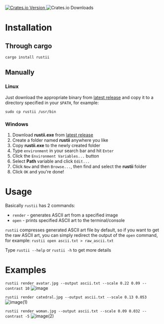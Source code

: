 <p align="left">
  <a href="https://crates.io/crates/rustii">
    <img alt="Crates.io Version" src="https://img.shields.io/crates/v/rustii" />
  </a>
  <img alt="Crates.io Downloads" src=https://img.shields.io/crates/d/rustii />
</p>

# Installation

## Through cargo
`cargo install rustii`

## Manually

### Linux
Just download the appropriate binary from [latest release](https://github.com/ndr3www/rustii/releases/latest) and copy it to a directory specified in your `$PATH`, for example:

`sudo cp rustii /usr/bin`

### Windows
1. Download **rustii.exe** from [latest release](https://github.com/ndr3www/rustii/releases/latest)
2. Create a folder named **rustii** anywhere you like
3. Copy **rustii.exe** to the newly created folder
4. Type `environment` in your search bar and hit `Enter`
5. Click the `Environment Variables...` button
6. Select **Path** variable and click `Edit...`
7. Click `New` and then `Browse...`, then find and select the **rustii** folder
8. Click `OK` and you're done!
# Usage
Basically `rustii` has 2 commands:
- `render` - generates ASCII art from a specified image
- `open` - prints specified ASCII art to the terminal/console

`rustii` compresses generated ASCII art file by default, so if you want to get the raw ASCII art, you can simply redirect the output of the `open` command, for example: `rustii open ascii.txt > raw_ascii.txt`

Type `rustii --help` or `rustii -h` to get more details

# Examples
`rustii render avatar.jpg --output ascii.txt --scale 0.22 0.09 --contrast 10`
![image](https://github.com/ndr3www/rustii/assets/164680506/75be086c-67c5-4e84-a3f3-3c65d4af80ec)

`rustii render catedral.jpg --output ascii.txt --scale 0.13 0.053`
![image(1)](https://github.com/ndr3www/rustii/assets/164680506/26d32faf-1748-4c36-b6f7-525d30b38fe2)

`rustii render woman.jpg --output ascii.txt --scale 0.09 0.032 --contrast -5`
![image(2)](https://github.com/ndr3www/rustii/assets/164680506/4c7d2e76-3536-4e92-9e4d-98cc1d1a502a)


